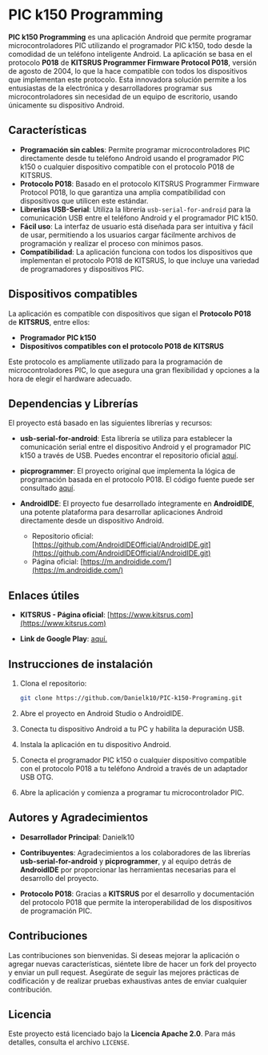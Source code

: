 # PIC k150 Programming

**PIC k150 Programming** es una aplicación Android que permite programar microcontroladores PIC utilizando el programador PIC k150, todo desde la comodidad de un teléfono inteligente Android. La aplicación se basa en el protocolo **P018** de **KITSRUS Programmer Firmware Protocol P018**, versión de agosto de 2004, lo que la hace compatible con todos los dispositivos que implementan este protocolo. Esta innovadora solución permite a los entusiastas de la electrónica y desarrolladores programar sus microcontroladores sin necesidad de un equipo de escritorio, usando únicamente su dispositivo Android.

## Características

- **Programación sin cables**: Permite programar microcontroladores PIC directamente desde tu teléfono Android usando el programador PIC k150 o cualquier dispositivo compatible con el protocolo P018 de KITSRUS.
- **Protocolo P018**: Basado en el protocolo KITSRUS Programmer Firmware Protocol P018, lo que garantiza una amplia compatibilidad con dispositivos que utilicen este estándar.
- **Librerías USB-Serial**: Utiliza la librería `usb-serial-for-android` para la comunicación USB entre el teléfono Android y el programador PIC k150.
- **Fácil uso**: La interfaz de usuario está diseñada para ser intuitiva y fácil de usar, permitiendo a los usuarios cargar fácilmente archivos de programación y realizar el proceso con mínimos pasos.
- **Compatibilidad**: La aplicación funciona con todos los dispositivos que implementan el protocolo P018 de KITSRUS, lo que incluye una variedad de programadores y dispositivos PIC.

## Dispositivos compatibles

La aplicación es compatible con dispositivos que sigan el **Protocolo P018** de **KITSRUS**, entre ellos:

- **Programador PIC k150**
- **Dispositivos compatibles con el protocolo P018 de KITSRUS**

Este protocolo es ampliamente utilizado para la programación de microcontroladores PIC, lo que asegura una gran flexibilidad y opciones a la hora de elegir el hardware adecuado.

## Dependencias y Librerías

El proyecto está basado en las siguientes librerías y recursos:

- **usb-serial-for-android**: Esta librería se utiliza para establecer la comunicación serial entre el dispositivo Android y el programador PIC k150 a través de USB. Puedes encontrar el repositorio oficial [aquí](https://github.com/mik3y/usb-serial-for-android).
  
- **picprogrammer**: El proyecto original que implementa la lógica de programación basada en el protocolo P018. El código fuente puede ser consultado [aquí](https://github.com/almost/picprogrammer.git).

- **AndroidIDE**: El proyecto fue desarrollado íntegramente en **AndroidIDE**, una potente plataforma para desarrollar aplicaciones Android directamente desde un dispositivo Android. 
  - Repositorio oficial: [https://github.com/AndroidIDEOfficial/AndroidIDE.git](https://github.com/AndroidIDEOfficial/AndroidIDE.git)
  - Página oficial: [https://m.androidide.com/](https://m.androidide.com/)

## Enlaces útiles

- **KITSRUS - Página oficial**: [https://www.kitsrus.com](https://www.kitsrus.com)
  
- **Link de Google Play**: [aquí.](https://play.google.com/store/apps/details?id=com.diamon.pic)
  
## Instrucciones de instalación

1. Clona el repositorio:
   ```bash
   git clone https://github.com/Danielk10/PIC-k150-Programing.git


2. Abre el proyecto en Android Studio o AndroidIDE.

3. Conecta tu dispositivo Android a tu PC y habilita la depuración USB.

4. Instala la aplicación en tu dispositivo Android.

5. Conecta el programador PIC k150 o cualquier dispositivo compatible con el protocolo P018 a tu teléfono Android a través de un adaptador USB OTG.

6. Abre la aplicación y comienza a programar tu microcontrolador PIC.

## Autores y Agradecimientos

- **Desarrollador Principal**: Danielk10
  
- **Contribuyentes**: Agradecimientos a los colaboradores de las librerías **usb-serial-for-android** y **picprogrammer**, y al equipo detrás de **AndroidIDE** por proporcionar las herramientas necesarias para el desarrollo del proyecto.

- **Protocolo P018**: Gracias a **KITSRUS** por el desarrollo y documentación del protocolo P018 que permite la interoperabilidad de los dispositivos de programación PIC.

## Contribuciones

Las contribuciones son bienvenidas. Si deseas mejorar la aplicación o agregar nuevas características, siéntete libre de hacer un fork del proyecto y enviar un pull request. Asegúrate de seguir las mejores prácticas de codificación y de realizar pruebas exhaustivas antes de enviar cualquier contribución.

## Licencia

Este proyecto está licenciado bajo la **Licencia Apache 2.0**. Para más detalles, consulta el archivo `LICENSE`.
